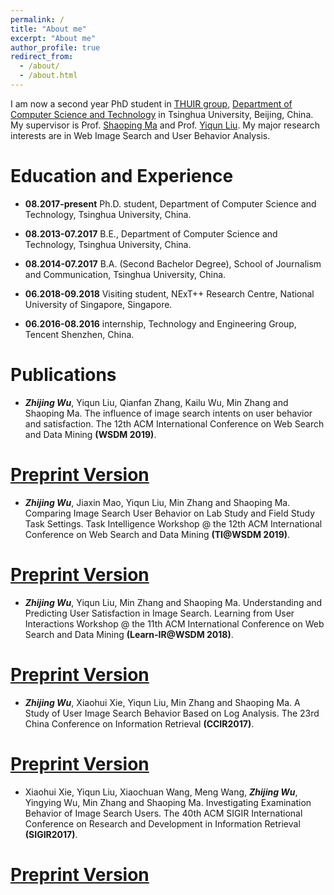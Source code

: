 ```yaml
---
permalink: /
title: "About me"
excerpt: "About me"
author_profile: true
redirect_from: 
  - /about/
  - /about.html
---
```


I am now a second year PhD student in [THUIR group](http://www.thuir.cn/), [Department of Computer Science and Technology](http://www.cs.tsinghua.edu.cn) in Tsinghua University, Beijing, China. My supervisor is Prof. [Shaoping Ma](http://www.thuir.cn/group/~msp/) and Prof. [Yiqun Liu](http://www.thuir.cn/group/~YQLiu/). My major research interests are in Web Image Search and User Behavior Analysis.

Education and Experience
======
* **08.2017-present** Ph.D. student, Department of Computer Science and Technology, Tsinghua University, China.
* **08.2013-07.2017** B.E., Department of Computer Science and Technology, Tsinghua University, China. 
* **08.2014-07.2017** B.A. (Second Bachelor Degree), School of Journalism and Communication, Tsinghua University, China.

* **06.2018-09.2018** Visiting student, NExT++ Research Centre, National University of Singapore, Singapore.
* **06.2016-08.2016** internship, Technology and Engineering Group, Tencent Shenzhen, China.


Publications
======
* ***Zhijing Wu***, Yiqun Liu, Qianfan Zhang, Kailu Wu, Min Zhang and Shaoping Ma. The influence of image search intents on user behavior and satisfaction. The 12th ACM International Conference on Web Search and Data Mining **(WSDM 2019)**.
# [Preprint Version](http://www.thuir.cn/group/~YQLiu/publications/WSDM19Wu.pdf)
* ***Zhijing Wu***, Jiaxin Mao, Yiqun Liu, Min Zhang and Shaoping Ma. Comparing Image Search User Behavior on Lab Study and Field Study Task Settings. Task Intelligence Workshop @ the 12th ACM International Conference on Web Search and Data Mining **(TI@WSDM 2019)**.
# [Preprint Version]()
* ***Zhijing Wu***, Yiqun Liu, Min Zhang and Shaoping Ma. Understanding and Predicting User Satisfaction in Image Search. Learning from User Interactions Workshop @ the 11th ACM International Conference on Web Search and Data Mining **(Learn-IR@WSDM 2018)**.
# [Preprint Version]()
* ***Zhijing Wu***, Xiaohui Xie, Yiqun Liu, Min Zhang and Shaoping Ma. A Study of User Image Search Behavior Based on Log Analysis. The 23rd China Conference on Information Retrieval **(CCIR2017)**. 
# [Preprint Version](https://link.springer.com/chapter/10.1007/978-3-319-68699-8_6)
* Xiaohui Xie, Yiqun Liu, Xiaochuan Wang, Meng Wang, ***Zhijing Wu***, Yingying Wu, Min Zhang and Shaoping Ma. Investigating Examination Behavior of Image Search Users. The 40th ACM SIGIR International Conference on Research and Development in Information Retrieval **(SIGIR2017)**.
# [Preprint Version](http://www.thuir.cn/group/~YQLiu/publications/sigir2017Xie.pdf)
